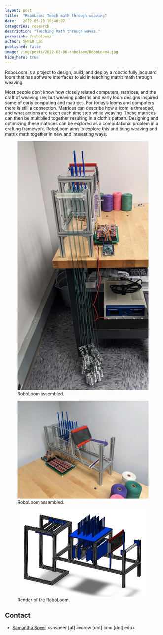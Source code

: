 ```yaml
---
layout: post
title:  "RoboLoom: Teach math through weaving"
date:   2022-05-20 10:40:07
categories: research
description: "Teaching Math through waves."
permalink: /roboloom/
author: SHRED Lab
published: false
image: /img/posts/2022-02-06-roboloom/RoboLoom4.jpg
hide_hero: true
---
```

RoboLoom is a project to design, build, and deploy a robotic fully jacquard loom that has software interfaces to aid in teaching matrix math through weaving. 

Most people don’t know how closely related computers, matrices, and the craft of weaving are, but weaving patterns and early loom designs inspired some of early computing and matrices. For today’s looms and computers there is still a connection. Matrices can describe how a loom is threaded, and what actions are taken each time step while weaving. These matrices can then be multiplied together resulting in a cloth’s pattern. Designing and optimizing these matrices can be explored as a computational problem in a crafting framework. RoboLoom aims to explore this and bring weaving and matrix math together in new and interesting ways. 

<figure>
    <img src="/img/posts/2022-02-06-roboloom/RoboLoom2.jpg" />
    <figcaption>
        RoboLoom assembled.
    </figcaption>
</figure>
<figure>
    <img src="/img/posts/2022-02-06-roboloom/RoboLoom4.jpg" />
    <figcaption>
        RoboLoom assembled.
    </figcaption>
</figure>
<figure>
    <img src="/img/posts/2022-02-06-roboloom/RoboLoom_Render1.PNG" />
    <figcaption>
        Render of the RoboLoom.
    </figcaption>
</figure>



## Contact

 - [Samantha Speer](mailto:snspeer@andrew.cmu.edu) <snspeer [at] andrew [dot] cmu [dot] edu>
